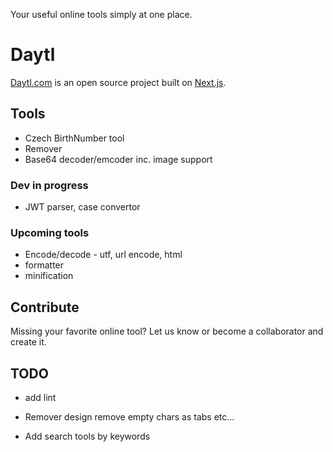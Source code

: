 Your useful online tools simply at one place.

# Daytl

[Daytl.com](https://www.nextjs.org) is an open source project built on [Next.js]().

## Tools
* Czech BirthNumber tool
* Remover
* Base64 decoder/emcoder inc. image support

### Dev in progress

* JWT parser, case convertor


### Upcoming tools

* Encode/decode - utf, url encode, html
* formatter
* minification

## Contribute

Missing your favorite online tool? Let us know or become a collaborator and create it.

## TODO

* add lint
* Remover
  design
  remove empty chars as tabs etc...

* Add search tools by keywords







